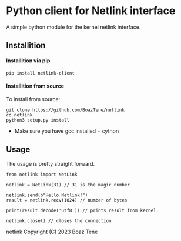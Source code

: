 # Python client for Netlink interface

A simple python module for the kernel netlink interface.


## Installition

#### Installition via pip
`
pip install netlink-client
`

#### Installition from source
To install from source:

```
git clone https://github.com/BoazTene/netlink
cd netlink
python3 setup.py install
```


* Make sure you have gcc installed + cython

## Usage


The usage is pretty straight forward.

```
from netlink import NetLink

netlink = NetLink(31) // 31 is the magic number

netlink.send(b"Hello Netlink!")
result = netlink.recv(1024) // number of bytes

print(result.decode('utf8')) // prints result from kernel.

netlink.close() // closes the connection
```

netlink Copyright (C) 2023 Boaz Tene
